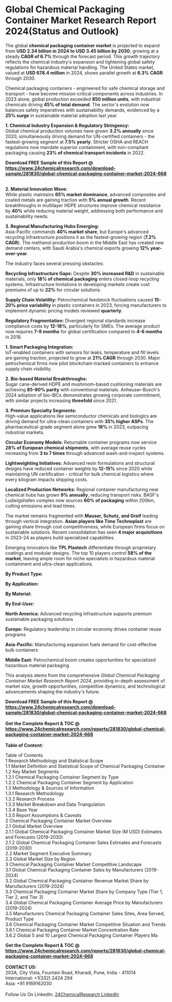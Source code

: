 <h1>Global Chemical Packaging Container Market Research Report 2024(Status and Outlook)</h1><p>The global <strong>chemical packaging container market</strong> is projected to expand from <strong>USD 2.34 billion in 2024 to USD 3.45 billion by 2030</strong>, growing at a steady <strong>CAGR of 6.7%</strong> through the forecast period. This growth trajectory reflects the chemical industry's expansion and tightening global safety regulations for hazardous material handling. The United States market, valued at <strong>USD 678.4 million</strong> in 2024, shows parallel growth at <strong>6.3% CAGR</strong> through 2030.</p><p>Chemical packaging containers - engineered for safe chemical storage and transport - have become mission-critical components across industries. In 2023 alone, global production exceeded <strong>850 million units</strong>, with industrial chemicals driving <strong>45% of total demand</strong>. The sector's evolution now balances safety imperatives with sustainability demands, evidenced by a <strong>25% surge</strong> in sustainable material adoption last year.</p><p><strong>1. Chemical Industry Expansion &amp; Regulatory Stringency:</strong><br>
Global chemical production volumes have grown <strong>3.2% annually</strong> since 2020, simultaneously driving demand for UN-certified containers - the fastest-growing segment at <strong>7.5% yearly</strong>. Stricter OSHA and REACH regulations now mandate superior containment, with non-compliant packaging causing <strong>23% of chemical transport incidents</strong> in 2022.</p><div><b>Download FREE Sample of this Report @ 
            <a href="https://www.24chemicalresearch.com/download-sample/281830/global-chemical-packaging-container-market-2024-668">
            https://www.24chemicalresearch.com/download-sample/281830/global-chemical-packaging-container-market-2024-668</a></b></div><br><p><strong>2. Material Innovation Wave:</strong><br>
While plastic maintains <strong>65% market dominance</strong>, advanced composites and coated metals are gaining traction with <strong>5% annual growth</strong>. Recent breakthroughs in multilayer HDPE structures improve chemical resistance by <strong>40%</strong> while reducing material weight, addressing both performance and sustainability needs.</p><p><strong>3. Regional Manufacturing Hubs Emerging:</strong><br>
Asia-Pacific commands <strong>40% market share</strong>, but Europe's advanced recycling infrastructure positions it as the fastest-growing region (<strong>7.2% CAGR</strong>). The methanol production boom in the Middle East has created new demand centers, with Saudi Arabia's chemical exports growing <strong>12% year-over-year</strong>.</p><p>The industry faces several pressing obstacles:</p><p><strong>Recycling Infrastructure Gaps:</strong> Despite <strong>30% increased R&amp;D</strong> in sustainable materials, only <strong>18% of chemical packaging</strong> enters closed-loop recycling systems. Infrastructure limitations in developing markets create cost premiums of up to <strong>22%</strong> for circular solutions.</p><p><strong>Supply Chain Volatility:</strong> Petrochemical feedstock fluctuations caused <strong>15-20% price variability</strong> in plastic containers in 2023, forcing manufacturers to implement dynamic pricing models reviewed <strong>quarterly</strong>.</p><p><strong>Regulatory Fragmentation:</strong> Divergent regional standards increase compliance costs by <strong>12-18%</strong>, particularly for SMEs. The average product now requires <strong>7-9 months</strong> for global certification compared to <strong>4-6 months</strong> in 2018.</p><p><strong>1. Smart Packaging Integration:</strong><br>
IoT-enabled containers with sensors for leaks, temperature and fill levels are gaining traction, projected to grow at <strong>21% CAGR</strong> through 2030. Major petrochemical firms now pilot blockchain-tracked containers to enhance supply chain visibility.</p><p><strong>2. Bio-based Material Breakthroughs:</strong><br>
Sugar cane-derived HDPE and mushroom-based cushioning materials are achieving <strong>85-90% parity</strong> with conventional materials. Anheuser-Busch's 2024 adoption of bio-IBCs demonstrates growing corporate commitment, with similar projects increasing <strong>threefold</strong> since 2021.</p><p><strong>3. Premium Specialty Segments:</strong><br>
High-value applications like semiconductor chemicals and biologics are driving demand for ultra-clean containers with <strong>35% higher ASPs</strong>. The pharmaceutical-grade segment alone grew <strong>18%</strong> in 2023, outpacing industrial markets.</p><p><strong>Circular Economy Models:</strong> Returnable container programs now service <strong>28% of European chemical shipments</strong>, with average reuse cycles increasing from <strong>3 to 7 times</strong> through advanced wash-and-inspect systems.</p><p><strong>Lightweighting Initiatives:</strong> Advanced resin formulations and structural designs have reduced container weights by <strong>12-15%</strong> since 2020 while maintaining UN certification - critical for bulk chemical logistics where every kilogram impacts shipping costs.</p><p><strong>Localized Production Networks:</strong> Regional container manufacturing near chemical hubs has grown <strong>9% annually</strong>, reducing transport risks. BASF's Ludwigshafen complex now sources <strong>60% of packaging</strong> within 200km, cutting emissions and lead times.</p><p>The market remains fragmented with <strong>Mauser, Schutz, and Greif</strong> leading through vertical integration. <strong>Asian players like Time Technoplast</strong> are gaining share through cost competitiveness, while European firms focus on sustainable solutions. Recent consolidation has seen <strong>4 major acquisitions</strong> in 2023-24 as players build specialized capabilities.</p><p>Emerging innovators like <strong>TPL Plastech</strong> differentiate through proprietary coatings and modular designs. The top 10 players control <strong>58% of the market</strong>, leaving ample room for niche specialists in hazardous material containment and ultra-clean applications.</p><p><strong>By Product Type:</strong></p><p><strong>By Application:</strong></p><p><strong>By Material:</strong></p><p><strong>By End-User:</strong></p><p><strong>North America:</strong> Advanced recycling infrastructure supports premium sustainable packaging solutions</p><p><strong>Europe:</strong> Regulatory leadership in circular economy drives container reuse programs</p><p><strong>Asia-Pacific:</strong> Manufacturing expansion fuels demand for cost-effective bulk containers</p><p><strong>Middle East:</strong> Petrochemical boom creates opportunities for specialized hazardous material packaging</p><p>This analysis stems from the comprehensive <em>Global Chemical Packaging Container Market Research Report 2024</em>, providing in-depth assessment of market size, growth opportunities, competitive dynamics, and technological advancements shaping the industry's future.</p><div><b>Download FREE Sample of this Report @ 
            <a href="https://www.24chemicalresearch.com/download-sample/281830/global-chemical-packaging-container-market-2024-668">
            https://www.24chemicalresearch.com/download-sample/281830/global-chemical-packaging-container-market-2024-668</a></b></div><br><div><b>Get the Complete Report & TOC @ 
            <a href="https://www.24chemicalresearch.com/reports/281830/global-chemical-packaging-container-market-2024-668">
            https://www.24chemicalresearch.com/reports/281830/global-chemical-packaging-container-market-2024-668</a></b></div><br>
            <b>Table of Content:</b><p>Table of Contents<br />
 1 Research Methodology and Statistical Scope<br />
 1.1 Market Definition and Statistical Scope of Chemical Packaging Container<br />
 1.2 Key Market Segments<br />
 1.2.1 Chemical Packaging Container Segment by Type<br />
 1.2.2 Chemical Packaging Container Segment by Application<br />
 1.3 Methodology & Sources of Information<br />
 1.3.1 Research Methodology<br />
 1.3.2 Research Process<br />
 1.3.3 Market Breakdown and Data Triangulation<br />
 1.3.4 Base Year<br />
 1.3.5 Report Assumptions & Caveats<br />
 2 Chemical Packaging Container Market Overview<br />
 2.1 Global Market Overview<br />
 2.1.1 Global Chemical Packaging Container Market Size (M USD) Estimates and Forecasts (2019-2030)<br />
 2.1.2 Global Chemical Packaging Container Sales Estimates and Forecasts (2019-2030)<br />
 2.2 Market Segment Executive Summary<br />
 2.3 Global Market Size by Region<br />
 3 Chemical Packaging Container Market Competitive Landscape<br />
 3.1 Global Chemical Packaging Container Sales by Manufacturers (2019-2024)<br />
 3.2 Global Chemical Packaging Container Revenue Market Share by Manufacturers (2019-2024)<br />
 3.3 Chemical Packaging Container Market Share by Company Type (Tier 1, Tier 2, and Tier 3)<br />
 3.4 Global Chemical Packaging Container Average Price by Manufacturers (2019-2024)<br />
 3.5 Manufacturers Chemical Packaging Container Sales Sites, Area Served, Product Type<br />
 3.6 Chemical Packaging Container Market Competitive Situation and Trends<br />
 3.6.1 Chemical Packaging Container Market Concentration Rate<br />
 3.6.2 Global 5 and 10 Largest Chemical Packaging Container Players Ma</p><div><b>Get the Complete Report & TOC @ 
            <a href="https://www.24chemicalresearch.com/reports/281830/global-chemical-packaging-container-market-2024-668">
            https://www.24chemicalresearch.com/reports/281830/global-chemical-packaging-container-market-2024-668</a></b></div><br><b>CONTACT US:</b><br>
            203A, City Vista, Fountain Road, Kharadi, Pune, India - 411014<br>
            International: +1(332) 2424 294<br>
            Asia: +91 9169162030 <br><br>
            Follow Us On LinkedIn: <a href="https://www.linkedin.com/company/24chemicalresearch/">24ChemicalResearch LinkedIn</a>